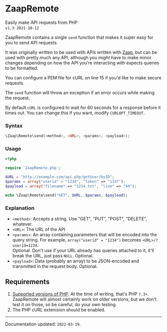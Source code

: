 # ZaapRemote
Easily make API requests from PHP  
`v1.3`: `2021-10-12`

ZaapRemote contains a single `send` function that makes it super easy for you to send API requests. 

It was originally written to be used with APIs written with [Zaap](https://github.com/aaviator42/Zaap), but can be used with pretty much any API, although you _might_ have to make minor changes depending on how the API you're interacting with expects queries to be formatted.

You can configure a PEM file for cURL on line 15 if you'd like to make secure requests.

The `send` function will throw an exception if an error occurs while making the request.

By default `cURL` is configured to wait for 60 seconds for a response before it times out. You can change this if you want, modify `CURLOPT_TIMEOUT`.

### Syntax

```php
\Zaap\Remote\send(<method>, <URL>, <params>, <payload>);
```

### Usage

```php
<?php

require 'ZaapRemote.php';

$URL = "http://example.com/api.php/getUser/byID";
$params = array("userid" = "1234", "token" => "1337");
$payload = array("filename" => "1234.txt", "line" => "44");

echo \Zaap\Remote\send("GET", $URL, $params, $payload);
```

### Explanation

* `<method>`: Accepts a string. Use "GET", "PUT", "POST", "DELETE", whatever.
* `<URL>`: The URL of the API
* `<params>`: An array containing parameters that will be encoded into the query string. For example, `array("userid" = "1234")` becomes `<URL>/?userid=1234`.  
  Optional. Don't use if your URL already has queries attached to it, it'll break the URL, just pass `NULL`. Optional.
* `<payload>`: Data (probably an array) to be JSON-encoded and transmitted in the request body. Optional. 

## Requirements
1. [Supported versions of PHP](https://www.php.net/supported-versions.php). At the time of writing, that's PHP `7.3+`. ZaapRemote will almost certainly work on older versions, but we don't test it on those, so be careful, do your own testing.
2. The PHP cURL extenision should be enabled.

----------
Documentation updated: `2022-03-19`.
